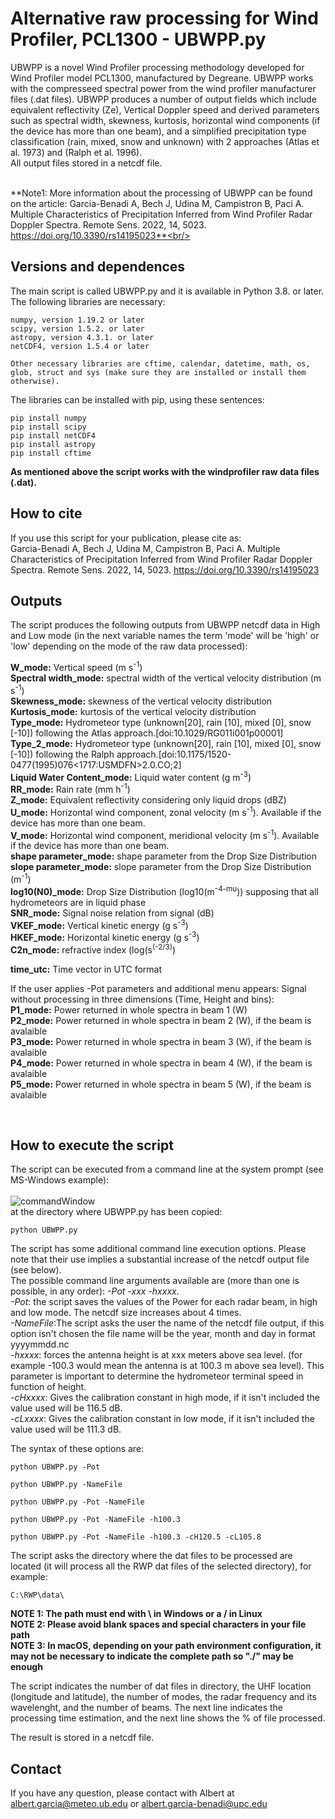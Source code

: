# Alternative raw processing for Wind Profiler, PCL1300 - UBWPP.py

UBWPP is a novel Wind Profiler processing methodology developed for Wind Profiler model PCL1300, manufactured by Degreane. UBWPP works with the compresseed spectral power from the wind profiler manufacturer files (.dat files). 
UBWPP produces a number of output fields which include equivalent reflectivity (Ze), Vertical Doppler speed and derived parameters such as spectral width, skewness, kurtosis, horizontal wind components (if the device has more than one beam), and a simplified precipitation type classification (rain, mixed, snow and unknown) with 2 approaches (Atlas et al. 1973) and (Ralph et al. 1996). <br/>All output files stored in a netcdf file.<br/><br/>

**Note1:  More information about the processing of UBWPP can be found on the article:  Garcia-Benadi A, Bech J, Udina M, Campistron B, Paci A. Multiple Characteristics of Precipitation Inferred from Wind Profiler Radar Doppler Spectra. Remote Sens. 2022, 14, 5023. https://doi.org/10.3390/rs14195023**<br/><br/>

## Versions and dependences

The main script is called UBWPP.py and it is available in Python 3.8. or later. The following libraries are necessary:

	numpy, version 1.19.2 or later
	scipy, version 1.5.2. or later 
	astropy, version 4.3.1. or later 	
	netCDF4, version 1.5.4 or later 

	Other necessary libraries are cftime, calendar, datetime, math, os, glob, struct and sys (make sure they are installed or install them otherwise).
	
The libraries can be installed with pip, using these sentences:

	pip install numpy
	pip install scipy
	pip install netCDF4
	pip install astropy
	pip install cftime
	

**As mentioned above the script works with the windprofiler raw data files (.dat).**

## How to cite

If you use this script for your publication, please cite as:<br/>
Garcia-Benadi A, Bech J, Udina M, Campistron B, Paci A. Multiple Characteristics of Precipitation Inferred from Wind Profiler Radar Doppler Spectra. Remote Sens. 2022, 14, 5023. https://doi.org/10.3390/rs14195023


## Outputs
The script produces the following outputs from UBWPP netcdf data in High and Low mode (in the next variable names the term 'mode' will be 'high' or 'low' depending on the mode of the raw data processed):<br />

**W_mode:** Vertical speed (m s<sup>-1</sup>)<br />
**Spectral width_mode:** spectral width of the vertical velocity distribution (m s<sup>-1</sup>)<br />
**Skewness_mode:** skewness of the vertical velocity distribution<br />
**Kurtosis_mode:** kurtosis of the vertical velocity distribution<br />
**Type_mode:** Hydrometeor type (unknown[20], rain [10], mixed [0], snow [-10]) following the Atlas approach.[doi:10.1029/RG011i001p00001]<br />
**Type_2_mode:** Hydrometeor type (unknown[20], rain [10], mixed [0], snow [-10]) following the Ralph approach.[doi:10.1175/1520-0477(1995)076<1717:USMDFN>2.0.CO;2] <br />
**Liquid Water Content_mode:** Liquid water content (g m<sup>-3</sup>)<br />
**RR_mode:** Rain rate (mm h<sup>-1</sup>)<br />
**Z_mode:** Equivalent reflectivity considering only liquid drops (dBZ)<br />
**U_mode:** Horizontal wind component, zonal velocity  (m s<sup>-1</sup>). Available if the device has more than one beam.<br />
**V_mode:** Horizontal wind component, meridional velocity  (m s<sup>-1</sup>). Available if the device has more than one beam.<br />
**shape parameter_mode:** shape parameter from the Drop Size Distribution <br />
**slope parameter_mode:** slope parameter from the Drop Size Distribution (m<sup>-1</sup>)<br />
**log10(N0)_mode:** Drop Size Distribution (log10(m<sup>-4-mu</sup>)) supposing that all hydrometeors are in liquid phase<br />
**SNR_mode:** Signal noise relation from signal (dB)<br />
**VKEF_mode:** Vertical kinetic energy (g s<sup>-3</sup>)<br />
**HKEF_mode:** Horizontal kinetic energy (g s<sup>-3</sup>)<br />
**C2n_mode:** refractive index (log(s<sup>(-2/3)</sup>)<br />

**time_utc:** Time vector in UTC format

If the user applies -Pot parameters and additional menu appears:
Signal without processing in three dimensions (Time, Height and bins):<br />
**P1_mode:** Power returned in whole spectra in beam 1 (W)<br />
**P2_mode:** Power returned in whole spectra in beam 2 (W), if the beam is avalaible<br />
**P3_mode:** Power returned in whole spectra in beam 3 (W), if the beam is avalaible<br />
**P4_mode:** Power returned in whole spectra in beam 4 (W), if the beam is avalaible<br />
**P5_mode:** Power returned in whole spectra in beam 5 (W), if the beam is avalaible<br />


<br />


## How to execute the script
The script can be executed from a command line at the system prompt (see MS-Windows example):<br />
<br />
![commandWindow](https://user-images.githubusercontent.com/35369817/67784656-64703d00-fa6c-11e9-94fa-0e616d703168.JPG)
<br />
at the directory where UBWPP.py has been copied:
```
python UBWPP.py

```
The script has some additional command line execution options. Please note that their use implies a substantial increase of the netcdf output file (see below). <br />The possible command line arguments available are (more than one is possible, in any order): <i>-Pot</i>  <i>-xxx</i>  <i>-hxxxx</i>.<br /> 
<i>-Pot</i>: the script saves the values of the Power for each radar beam, in high and low mode. The netcdf size increases about 4 times.<br />
<i>-NameFile</i>:The script asks the user the name of the netcdf file output, if this option isn't chosen the file name will be the year, month and day in format yyyymmdd.nc<br />
<i>-hxxxx</i>: forces the antenna height is at xxx meters above sea level.  (for example -100.3 would mean the antenna is at 100.3 m above sea level). This parameter is important to determine the hydrometeor terminal speed in function of height.<br />
<i>-cHxxxx</i>: Gives the calibration constant in high mode, if it isn't included the value used will be 116.5 dB.<br />
<i>-cLxxxx</i>: Gives the calibration constant in low mode, if it isn't included the value used will be 111.3 dB.<br />

The syntax of these options are:

```
python UBWPP.py -Pot

```
```
python UBWPP.py -NameFile

```
```
python UBWPP.py -Pot -NameFile

```
```
python UBWPP.py -Pot -NameFile -h100.3

```
```
python UBWPP.py -Pot -NameFile -h100.3 -cH120.5 -cL105.8

```

The script asks the directory where the dat files to be processed are located (it will process all the RWP dat files of the selected directory), for example:
```
C:\RWP\data\
```
**NOTE 1: The path must end with \\ in Windows or a / in Linux**<br />
**NOTE 2:  Please avoid blank spaces and special characters in your file path**<br />
**NOTE 3: In macOS, depending on your path environment configuration, it may not be necessary to indicate the complete path so "./" may be enough**<br />

The script indicates the number of dat files in directory, the UHF location (longitude and latitude), the number of modes, the radar frequency and its wavelenght, and the number of beams. The next line indicates the processing time estimation, and the next line shows the % of file processed.

The result is stored in a netcdf file.


## Contact
If you have any question, please contact with Albert at albert.garcia@meteo.ub.edu  or   albert.garcia-benadi@upc.edu
